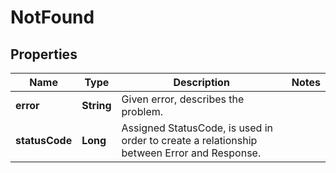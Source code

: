 

# NotFound

## Properties

Name | Type | Description | Notes
------------ | ------------- | ------------- | -------------
**error** | **String** | Given error, describes the problem. | 
**statusCode** | **Long** | Assigned StatusCode, is used in order to create a relationship between Error and Response. | 



